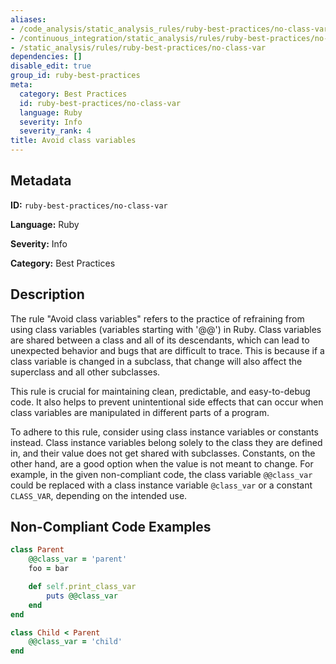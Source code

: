 ```yaml
---
aliases:
- /code_analysis/static_analysis_rules/ruby-best-practices/no-class-var
- /continuous_integration/static_analysis/rules/ruby-best-practices/no-class-var
- /static_analysis/rules/ruby-best-practices/no-class-var
dependencies: []
disable_edit: true
group_id: ruby-best-practices
meta:
  category: Best Practices
  id: ruby-best-practices/no-class-var
  language: Ruby
  severity: Info
  severity_rank: 4
title: Avoid class variables
---
```

<!--  SOURCED FROM https://github.com/DataDog/datadog-static-analyzer-rule-docs -->


## Metadata
**ID:** `ruby-best-practices/no-class-var`

**Language:** Ruby

**Severity:** Info

**Category:** Best Practices

## Description
The rule "Avoid class variables" refers to the practice of refraining from using class variables (variables starting with '@@') in Ruby. Class variables are shared between a class and all of its descendants, which can lead to unexpected behavior and bugs that are difficult to trace. This is because if a class variable is changed in a subclass, that change will also affect the superclass and all other subclasses. 

This rule is crucial for maintaining clean, predictable, and easy-to-debug code. It also helps to prevent unintentional side effects that can occur when class variables are manipulated in different parts of a program. 

To adhere to this rule, consider using class instance variables or constants instead. Class instance variables belong solely to the class they are defined in, and their value does not get shared with subclasses. Constants, on the other hand, are a good option when the value is not meant to change. For example, in the given non-compliant code, the class variable `@@class_var` could be replaced with a class instance variable `@class_var` or a constant `CLASS_VAR`, depending on the intended use.

## Non-Compliant Code Examples
```ruby
class Parent
    @@class_var = 'parent'
    foo = bar

    def self.print_class_var
        puts @@class_var
    end
end

class Child < Parent
    @@class_var = 'child'
end
```

